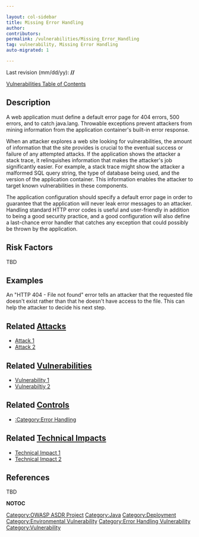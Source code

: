 ```yaml
---

layout: col-sidebar
title: Missing Error Handling
author: 
contributors: 
permalink: /vulnerabilities/Missing_Error_Handling
tag: vulnerability, Missing Error Handling
auto-migrated: 1

---
```


Last revision (mm/dd/yy): **//**

[Vulnerabilities Table of Contents](ASDR_TOC_Vulnerabilities "wikilink")

## Description

A web application must define a default error page for 404 errors, 500
errors, and to catch java.lang. Throwable exceptions prevent attackers
from mining information from the application container's built-in error
response.

When an attacker explores a web site looking for vulnerabilities, the
amount of information that the site provides is crucial to the eventual
success or failure of any attempted attacks. If the application shows
the attacker a stack trace, it relinquishes information that makes the
attacker's job significantly easier. For example, a stack trace might
show the attacker a malformed SQL query string, the type of database
being used, and the version of the application container. This
information enables the attacker to target known vulnerabilities in
these components.

The application configuration should specify a default error page in
order to guarantee that the application will never leak error messages
to an attacker. Handling standard HTTP error codes is useful and
user-friendly in addition to being a good security practice, and a good
configuration will also define a last-chance error handler that catches
any exception that could possibly be thrown by the application.

## Risk Factors

TBD

## Examples

An "HTTP 404 - File not found" error tells an attacker that the
requested file doesn't exist rather than that he doesn't have access to
the file. This can help the attacker to decide his next step.

## Related [Attacks](Attacks "wikilink")

  - [Attack 1](Attack_1 "wikilink")
  - [Attack 2](Attack_2 "wikilink")

## Related [Vulnerabilities](Vulnerabilities "wikilink")

  - [Vulnerability 1](Vulnerability_1 "wikilink")
  - [Vulnerabiltiy 2](Vulnerabiltiy_2 "wikilink")

## Related [Controls](Controls "wikilink")

  - [:Category:Error Handling](:Category:Error_Handling "wikilink")

## Related [Technical Impacts](Technical_Impacts "wikilink")

  - [Technical Impact 1](Technical_Impact_1 "wikilink")
  - [Technical Impact 2](Technical_Impact_2 "wikilink")

## References

TBD

__NOTOC__

[Category:OWASP ASDR Project](Category:OWASP_ASDR_Project "wikilink")
[Category:Java](Category:Java "wikilink")
[Category:Deployment](Category:Deployment "wikilink")
[Category:Environmental
Vulnerability](Category:Environmental_Vulnerability "wikilink")
[Category:Error Handling
Vulnerability](Category:Error_Handling_Vulnerability "wikilink")
[Category:Vulnerability](Category:Vulnerability "wikilink")